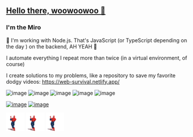 ## <a href="https://www.youtube.com/watch?v=6golekgr-xc" id="hello">Hello there, woowoowoo 👋</a>
### I'm the Miro

👹 I'm working with Node.js. That's JavaScript (or TypeScript depending on the day
) on the backend, AH YEAH 🤘

I automate everything I repeat more than twice (in a virtual environment, of course)

I create solutions to my problems, like a repository to save my favorite dodgy videos: https://web-survival.netlify.app/
  
![image](https://img.shields.io/badge/JavaScript-323330?style=for-the-badge&logo=javascript&logoColor=F7DF1E)
![image](https://img.shields.io/badge/Node.js-43853D?style=for-the-badge&logo=node-dot-js&logoColor=white)
![image](https://img.shields.io/badge/React-20232A?style=for-the-badge&logo=react&logoColor=61DAFB)
![image](https://img.shields.io/badge/PostgreSQL-316192?style=for-the-badge&logo=postgresql&logoColor=white)
![image](https://img.shields.io/badge/Ubuntu-E95420?style=for-the-badge&logo=ubuntu&logoColor=white)

[![image](https://img.shields.io/badge/LinkedIn-0077B5?style=for-the-badge&logo=linkedin&logoColor=white&link=https://www.linkedin.com/in/altamir-santos/)](https://www.linkedin.com/in/altamir-santos/)
[![image](https://img.shields.io/badge/Instagram-E4405F?style=for-the-badge&logo=instagram&logoColor=white&link=https://www.instagram.com/cafezinhoprodev/)](https://www.instagram.com/cafezinhoprodev/)
  
  <div>
    <img src="https://github.com/miroswd/miroswd/blob/main/assets/spiderman.gif" width="50px"/>
    <img src="https://github.com/miroswd/miroswd/blob/main/assets/spiderman.gif" width="50px"/>
    <img src="https://github.com/miroswd/miroswd/blob/main/assets/spiderman.gif" width="50px"/>
  </div>
